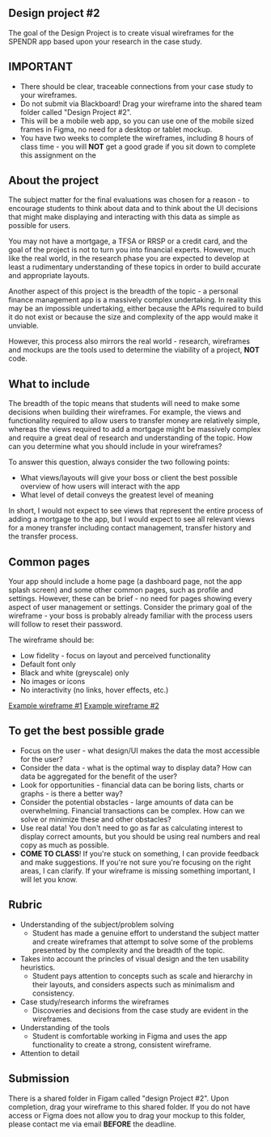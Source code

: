 ## Design project #2

The goal of the Design Project is to create visual wireframes for the SPENDR app based upon your research in the case study.

## IMPORTANT

- There should be clear, traceable connections from your case study to your wireframes. 
- Do not submit via Blackboard! Drag your wireframe into the shared team folder called "Design Project #2".
- This will be a mobile web app, so you can use one of the mobile sized frames in Figma, no need for a desktop or tablet mockup.
- You have two weeks to complete the wireframes, including 8 hours of class time - you will **NOT** get a good grade if you sit down to complete this assignment on the  

## About the project

The subject matter for the final evaluations was chosen for a reason - to encourage students to think about data and to think about the UI decisions that might make displaying and interacting with this data as simple as possible for users.

You may not have a mortgage, a TFSA or RRSP or a credit card, and the goal of the project is not to turn you into financial experts. However, much like the real world, in the research phase you are expected to develop at least a rudimentary understanding of these topics in order to build accurate and appropriate layouts.

Another aspect of this project is the breadth of the topic - a personal finance management app is a massively complex undertaking. In reality this may be an impossible undertaking, either because the APIs required to build it do not exist or because the size and complexity of the app would make it unviable.

However, this process also mirrors the real world - research, wireframes and mockups are the tools used to determine the viability of a project, **NOT** code.

## What to include

The breadth of the topic means that students will need to make some decisions when building their wireframes. For example, the views and functionality required to allow users to transfer money are relatively simple, whereas the views required to add a mortgage might be massively complex and require a great deal of research and understanding of the topic. How can you determine what you should include in your wireframes?

To answer this question, always consider the two following points:

- What views/layouts will give your boss or client the best possible overview of how users will interact with the app
- What level of detail conveys the greatest level of meaning

In short, I would not expect to see views that represent the entire process of adding a mortgage to the app, but I would expect to see all relevant views for a money transfer including contact management, transfer history and the transfer process.

## Common pages

Your app should include a home page (a dashboard page, not the app splash screen) and some other common pages, such as profile and settings. However, these can be brief - no need for pages showing every aspect of user management or settings. Consider the primary goal of the wireframe - your boss is probably already familiar with the process users will follow to reset their password. 

The wireframe should be:

- Low fidelity - focus on layout and perceived functionality
- Default font only
- Black and white (greyscale) only
- No images or icons
- No interactivity (no links, hover effects, etc.)

[Example wireframe #1](https://sketch-cdn.imgix.net/assets/blog/wireframe-medium%402x.png?ixlib=rb-4.1.0&fit=max&w=1920&q=95&auto=format&fm=png&s=e7f208f93a9cc556690fc33d85c51685)
[Example wireframe #2](https://visme.co/blog/wp-content/uploads/2022/01/mobile-app-wireframe-example.jpg)

## To get the best possible grade

- Focus on the user - what design/UI makes the data the most accessible for the user?
- Consider the data - what is the optimal way to display data? How can data be aggregated for the benefit of the user?
- Look for opportunities - financial data can be boring lists, charts or graphs - is there a better way?
- Consider the potential obstacles - large amounts of data can be overwhelming. Financial transactions can be complex. How can we solve or minimize these and other obstacles?
- Use real data! You don't need to go as far as calculating interest to display correct amounts, but you should be using real numbers and real copy as much as possible.
- **COME TO CLASS**! If you're stuck on something, I can provide feedback and make suggestions. If you're not sure you're focusing on the right areas, I can clarify. If your wireframe is missing something important, I will let you know.

## Rubric

- Understanding of the subject/problem solving
  - Student has made a genuine effort to understand the subject matter and create wireframes that attempt to solve some of the problems presented by the complexity and the breadth of the topic.
- Takes into account the princles of visual design and the ten usability heuristics.
  - Student pays attention to concepts such as scale and hierarchy in their layouts, and considers aspects such as minimalism and consistency.
- Case study/research informs the wireframes
  - Discoveries and decisions from the case study are evident in the wireframes.
- Understanding of the tools
  - Student is comfortable working in Figma and uses the app functionality to create a strong, consistent wireframe.
- Attention to detail
 
## Submission

There is a shared folder in Figam called "design Project #2". Upon completion, drag your wireframe to this shared folder. If you do not have access or Figma does not allow you to drag your mockup to this folder, please contact me via email **BEFORE** the deadline.
